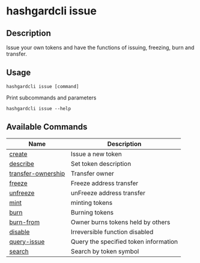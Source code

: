 # hashgardcli issue

## Description

Issue your own tokens and have the functions of issuing, freezing, burn and transfer.



## Usage

```shell
hashgardcli issue [command]
```

Print subcommands and parameters

```shell
hashgardcli issue --help
```

## Available Commands

| Name                                       | Description                            |
| ------------------------------------------- | ------------------------------------ |
| [create](create.md)                         | Issue a new token                |
| [describe](describe.md)                     | Set token description              |
| [transfer-ownership](transfer-ownership.md) | Transfer owner                   |
| [freeze](freeze.md)                         | Freeze address transfer             |
| [unfreeze](unfreeze.md)                     | unFreeze address transfer               |
| [mint](mint.md)                             | minting tokens                        |
| [burn](burn.md)                             | Burning tokens          |
| [burn-from](burn-from.md)                   | Owner burns tokens held by others|
| [disable](disable.md)                       | Irreversible function disabled         |
| [query-issue](query-issue.md)               | Query the specified token information|
| [search](search.md)                         | Search by token symbol    |
